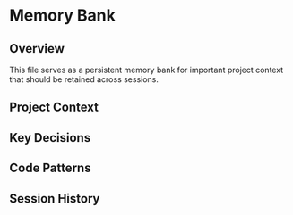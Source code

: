 # Memory Bank

## Overview
This file serves as a persistent memory bank for important project context that should be retained across sessions.

## Project Context
<!-- Add project-specific information here -->

## Key Decisions
<!-- Document important decisions and their rationale -->

## Code Patterns
<!-- Document established patterns and conventions -->

## Session History
<!-- Track significant session outcomes -->